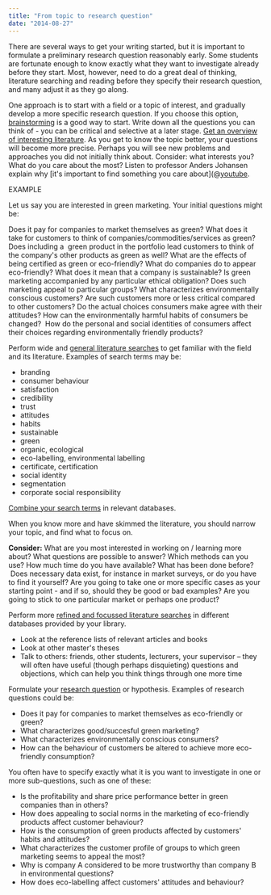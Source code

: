 ```yaml
---
title: "From topic to research question"
date: "2014-08-27"
---
```


There are several ways to get your writing started, but it is important to formulate a preliminary research question reasonably early. Some students are fortunate enough to know exactly what they want to investigate already before they start. Most, however, need to do a great deal of thinking, literature searching and reading before they specify their research question, and many adjust it as they go along.

One approach is to start with a field or a topic of interest, and gradually develop a more specific research question. If you choose this option, [brainstorming](/en/writing/the-writing-process/techniques-for-getting-started/ "brainstorming session") is a good way to start. Write down all the questions you can think of - you can be critical and selective at a later stage. [Get an overview of interesting literature](/en/searching/get-an-overview/). As you get to know the topic better, your questions will become more precise. Perhaps you will see new problems and approaches you did not initially think about. Consider: what interests you? What do you care about the most? Listen to professor Anders Johansen explain why [it's important to find something you care about](@[youtube](FOwhrXNnHNI "Youtube-video (english captions available)").

EXAMPLE

Let us say you are interested in green marketing. Your initial questions might be:

Does it pay for companies to market themselves as green? What does it take for customers to think of companies/commodities/services as green? Does including a  green product in the portfolio lead customers to think of the company's other products as green as well? What are the effects of being certified as green or eco-friendly? What do companies do to appear eco-friendly? What does it mean that a company is sustainable? Is green marketing accompanied by any particular ethical obligation? Does such marketing appeal to particular groups? What characterizes environmentally conscious customers? Are such customers more or less critical compared to other customers? Do the actual choices consumers make agree with their attitudes? How can the environmentally harmful habits of consumers be changed?  How do the personal and social identities of consumers affect their choices regarding environmentally friendly products?

Perform wide and [general literature searches](/en/searching/plan-your-searches/) to get familiar with the field and its literature. Examples of search terms may be:

- branding
- consumer behaviour
- satisfaction
- credibility
- trust
- attitudes
- habits
- sustainable
- green
- organic, ecological
- eco-labelling, environmental labelling
- certificate, certification
- social identity
- segmentation
- corporate social responsibility

[Combine your search terms](/en/searching/plan-your-searches/#Combine_different_search_terms) in relevant databases.

When you know more and have skimmed the literature, you should narrow your topic, and find what to focus on.

**Consider:** What are you most interested in working on / learning more about? What questions are possible to answer? Which methods can you use? How much time do you have available? What has been done before?  Does necessary data exist, for instance in market surveys, or do you have to find it yourself? Are you going to take one or more specific cases as your starting point - and if so, should they be good or bad examples? Are you going to stick to one particular market or perhaps one product?

Perform more [refined and focussed literature searches](/en/searching/in-depth-searching/) in different databases provided by your library.

- Look at the reference lists of relevant articles and books
- Look at other master's theses
- Talk to others: friends, other students, lecturers, your supervisor – they will often have useful (though perhaps disquieting) questions and objections, which can help you think things through one more time

Formulate your [research question](/en/writing/structure/structuring-a-thesis/#12_Defining_the_scope_of_your_thesis) or hypothesis. Examples of research questions could be:

- Does it pay for companies to market themselves as eco-friendly or green?
- What characterizes good/succesful green marketing?
- What characterizes environmentally conscious consumers?
- How can the behaviour of customers be altered to achieve more eco-friendly consumption?

You often have to specify exactly what it is you want to investigate in one or more sub-questions, such as one of these:

- Is the profitability and share price performance better in green companies than in others?
- How does appealing to social norms in the marketing of eco-friendly products affect customer behaviour?
- How is the consumption of green products affected by customers' habits and attitudes?
- What characterizes the customer profile of groups to which green marketing seems to appeal the most?
- Why is company A considered to be more trustworthy than company B in environmental questions?
- How does eco-labelling affect customers' attitudes and behaviour?

